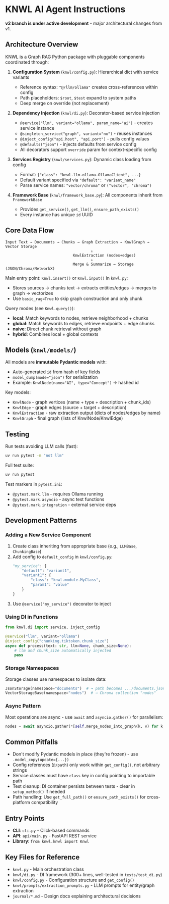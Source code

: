 # KNWL AI Agent Instructions

**v2 branch is under active development** - major architectural changes from v1.

## Architecture Overview

KNWL is a Graph RAG Python package with pluggable components coordinated through:

1. **Configuration System** (`knwl/config.py`): Hierarchical dict with service variants
   - Reference syntax: `"@/llm/ollama"` creates cross-references within config
   - Path placeholders: `$root`, `$test` expand to system paths
   - Deep merge on override (not replacement)

2. **Dependency Injection** (`knwl/di.py`): Decorator-based service injection
   - `@service("llm", variant="ollama", param_name="ai")` - creates service instance
   - `@singleton_service("graph", variant="nx")` - reuses instances
   - `@inject_config("api.host", "api.port")` - pulls config values
   - `@defaults("json")` - injects defaults from service config
   - All decorators support `override` param for context-specific config

3. **Services Registry** (`knwl/services.py`): Dynamic class loading from config
   - Format: `{"class": "knwl.llm.ollama.OllamaClient", ...}`
   - Default variant specified via `"default": "variant_name"`
   - Parse service names: `"vector/chroma"` or `("vector", "chroma")`

4. **Framework Base** (`knwl/framework_base.py`): All components inherit from `FrameworkBase`
   - Provides `get_service()`, `get_llm()`, `ensure_path_exists()`
   - Every instance has unique `id` UUID

## Core Data Flow

```
Input Text → Documents → Chunks → Graph Extraction → KnwlGraph → Vector Storage
                                      ↓
                              KnwlExtraction (nodes+edges)
                                      ↓
                              Merge & Summarize → Storage (JSON/Chroma/NetworkX)
```

Main entry point: `Knwl.insert()` or `Knwl.input()` in `knwl.py`:
- Stores sources → chunks text → extracts entities/edges → merges to graph → vectorizes
- Use `basic_rag=True` to skip graph construction and only chunk

Query modes (see `Knwl.query()`):
- **local**: Match keywords to nodes, retrieve neighborhood + chunks
- **global**: Match keywords to edges, retrieve endpoints + edge chunks  
- **naive**: Direct chunk retrieval without graph
- **hybrid**: Combines local + global contexts

## Models (`knwl/models/`)

All models are **immutable Pydantic models** with:
- Auto-generated `id` from hash of key fields
- `model_dump(mode="json")` for serialization
- Example: `KnwlNode(name="AI", type="Concept")` → hashed id

Key models:
- `KnwlNode` - graph vertices (name + type + description + chunk_ids)
- `KnwlEdge` - graph edges (source + target + description)
- `KnwlExtraction` - raw extraction output (dicts of nodes/edges by name)
- `KnwlGraph` - final graph (lists of KnwlNode/KnwlEdge)

## Testing

Run tests avoiding LLM calls (fast):
```bash
uv run pytest -m "not llm"
```

Full test suite:
```bash
uv run pytest
```

Test markers in `pytest.ini`:
- `@pytest.mark.llm` - requires Ollama running
- `@pytest.mark.asyncio` - async test functions
- `@pytest.mark.integration` - external service deps

## Development Patterns

### Adding a New Service Component

1. Create class inheriting from appropriate base (e.g., `LLMBase`, `ChunkingBase`)
2. Add config to `default_config` in `knwl/config.py`:
   ```python
   "my_service": {
       "default": "variant1",
       "variant1": {
           "class": "knwl.module.MyClass",
           "param1": "value"
       }
   }
   ```
3. Use `@service("my_service")` decorator to inject

### Using DI in Functions

```python
from knwl.di import service, inject_config

@service("llm", variant="ollama")
@inject_config("chunking.tiktoken.chunk_size")
async def process(text: str, llm=None, chunk_size=None):
    # llm and chunk_size automatically injected
    pass
```

### Storage Namespaces

Storage classes use namespaces to isolate data:
```python
JsonStorage(namespace="documents")  # → path becomes .../documents.json
VectorStorageBase(namespace="nodes")  # → Chroma collection "nodes"
```

### Async Pattern

Most operations are async - use `await` and `asyncio.gather()` for parallelism:
```python
nodes = await asyncio.gather(*[self.merge_nodes_into_graph(k, v) for k, v in g.nodes.items()])
```

## Common Pitfalls

- Don't modify Pydantic models in place (they're frozen) - use `.model_copy(update={...})`
- Config references (`@/path`) only work within `get_config()`, not arbitrary strings
- Service classes must have `class` key in config pointing to importable path
- Test cleanup: DI container persists between tests - clear in `setup_method()` if needed
- Path handling: Use `get_full_path()` or `ensure_path_exists()` for cross-platform compatibility

## Entry Points

- **CLI**: `cli.py` - Click-based commands
- **API**: `api/main.py` - FastAPI REST service  
- **Library**: `from knwl.knwl import Knwl`

## Key Files for Reference

- `knwl.py` - Main orchestration class
- `knwl/di.py` - DI framework (300+ lines, well-tested in `tests/test_di.py`)
- `knwl/config.py` - Configuration structure and `get_config()`
- `knwl/prompts/extraction_prompts.py` - LLM prompts for entity/graph extraction
- `journal/*.md` - Design docs explaining architectural decisions
